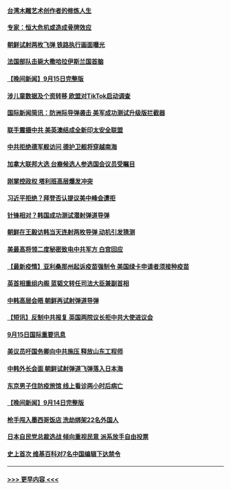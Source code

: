 #### [台湾木雕艺术创作者的修炼人生](../pages/prog202/a103217696.md?t=09161650) 
#### [专家：恒大危机或造成骨牌效应](../pages/prog202/a103217675.md?t=09161650) 
#### [朝鲜试射两枚飞弹 铁路执行画面曝光](../pages/prog202/a103217599.md?t=09161650) 
#### [法国部队击毙大撒哈拉伊斯兰国首脑](../pages/prog202/a103217561.md?t=09161650) 
#### [【晚间新闻】9月15日完整版](../pages/prog202/a103217497.md?t=09161650) 
#### [涉儿童数据及个资转移 欧盟对TikTok启动调查](../pages/prog202/a103217428.md?t=09161650) 
#### [国际新闻简讯：防洲际导弹袭击 美军成功测试升级版拦截器](../pages/prog202/a103216632.md?t=09161650) 
#### [联手震摄中共 美英澳结成全新印太安全联盟](../pages/prog202/a103217331.md?t=09161650) 
#### [中共拒绝德军舰访问 德护卫舰将穿越南海](../pages/prog202/a103217300.md?t=09161650) 
#### [加拿大联邦大选 台裔候选人参选国会议员受瞩目](../pages/prog202/a103217279.md?t=09161650) 
#### [刚掌控政权 塔利班高层爆发冲突](../pages/prog202/a103217245.md?t=09161650) 
#### [习近平拒绝？拜登否认提议美中峰会遭拒](../pages/prog202/a103217263.md?t=09161650) 
#### [针锋相对？韩国成功测试潜射弹道导弹](../pages/prog202/a103217238.md?t=09161650) 
#### [朝鲜在王毅访韩当天连射两枚导弹 动机引发猜测](../pages/prog202/a103217204.md?t=09161650) 
#### [美最高将领二度秘密致电中共军方 白宫回应](../pages/prog202/a103217071.md?t=09161650) 
#### [【最新疫情】亚利桑那州起诉疫苗强制令 美国绿卡申请者须接种疫苗](../pages/prog202/a103217095.md?t=09161650) 
#### [英首相重组内阁 蓝韬文转任司法大臣兼副首相](../pages/prog202/a103217003.md?t=09161650) 
#### [中韩高层会晤 朝鲜再试射弹道导弹](../pages/prog202/a103217042.md?t=09161650) 
#### [【短讯】反制中共报复 英国两院议长拒中共大使进议会](../pages/prog202/a103217010.md?t=09161650) 
#### [9月15日国际重要讯息](../pages/prog202/a103216875.md?t=09161650) 
#### [美议员吁国务卿向中共施压 释放山东工程师](../pages/prog202/a103216794.md?t=09161650) 
#### [中韩外长会面 朝鲜试射弹道飞弹落入日本海](../pages/prog202/a103216720.md?t=09161650) 
#### [东京男子住防疫旅馆 线上看诊两小时后病亡](../pages/prog202/a103216698.md?t=09161650) 
#### [【晚间新闻】9月14日完整版](../pages/prog202/a103216588.md?t=09161650) 
#### [枪手闯入墨西哥饭店 洗劫绑架22名外国人](../pages/prog202/a103216656.md?t=09161650) 
#### [日本自民党总裁选战 倾向重视民意 派系放手自由投票](../pages/prog202/a103216616.md?t=09161650) 
#### [史上首次 维基百科对7名中国编辑下达禁令](../pages/prog202/a103216606.md?t=09161650) 

----
#### [ >>> 更早内容 <<< ](../indexes/prog202-earlier.md)
